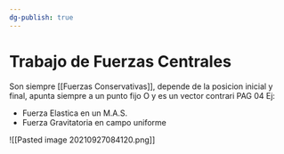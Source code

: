 ```yaml
---
dg-publish: true
---
```

# Trabajo de Fuerzas Centrales
Son siempre [[Fuerzas Conservativas]], depende de la posicion inicial y final, apunta siempre a un punto fijo O y es un vector contrari PAG 04
Ej: 
- Fuerza Elastica en un M.A.S.
- Fuerza Gravitatoria en campo uniforme

![[Pasted image 20210927084120.png]]
